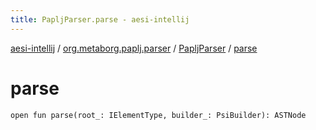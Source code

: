 ```yaml
---
title: PapljParser.parse - aesi-intellij
---
```


[aesi-intellij](../../index.html) / [org.metaborg.paplj.parser](../index.html) / [PapljParser](index.html) / [parse](.)

# parse

`open fun parse(root_: IElementType, builder_: PsiBuilder): ASTNode`